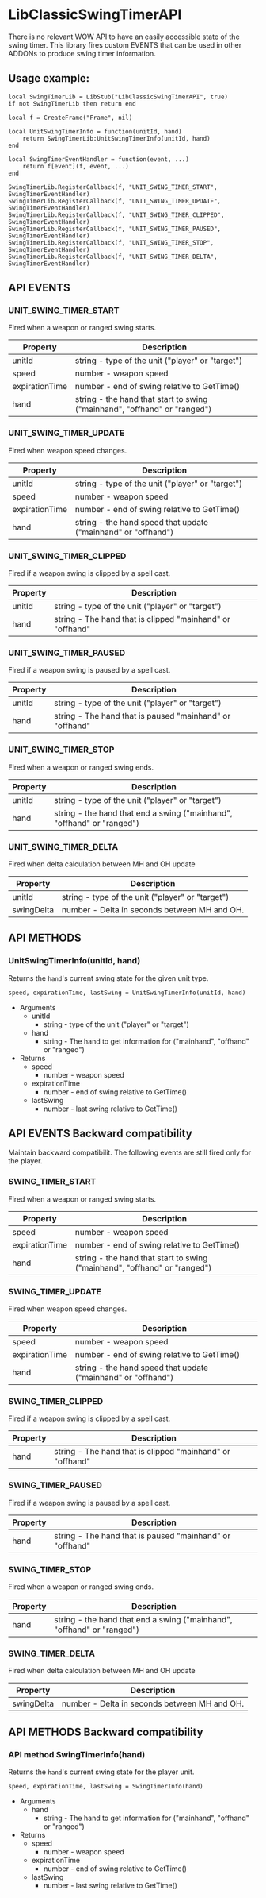 # LibClassicSwingTimerAPI

There is no relevant WOW API to have an easily accessible state of the swing timer. This library fires custom EVENTS that can be used in other ADDONs to produce swing timer information.

## Usage example:

```
local SwingTimerLib = LibStub("LibClassicSwingTimerAPI", true)
if not SwingTimerLib then return end

local f = CreateFrame("Frame", nil)

local UnitSwingTimerInfo = function(unitId, hand)
    return SwingTimerLib:UnitSwingTimerInfo(unitId, hand)
end

local SwingTimerEventHandler = function(event, ...)
    return f[event](f, event, ...)
end

SwingTimerLib.RegisterCallback(f, "UNIT_SWING_TIMER_START", SwingTimerEventHandler)
SwingTimerLib.RegisterCallback(f, "UNIT_SWING_TIMER_UPDATE", SwingTimerEventHandler)
SwingTimerLib.RegisterCallback(f, "UNIT_SWING_TIMER_CLIPPED", SwingTimerEventHandler)
SwingTimerLib.RegisterCallback(f, "UNIT_SWING_TIMER_PAUSED", SwingTimerEventHandler)
SwingTimerLib.RegisterCallback(f, "UNIT_SWING_TIMER_STOP", SwingTimerEventHandler)
SwingTimerLib.RegisterCallback(f, "UNIT_SWING_TIMER_DELTA", SwingTimerEventHandler)

```
## API EVENTS

### UNIT_SWING_TIMER_START

Fired when a weapon or ranged swing starts.

| Property | Description |  
| ----------- | ----------- |
| unitId | string - type of the unit ("player" or "target") |
| speed | number - weapon speed |
| expirationTime | number - end of swing relative to GetTime() |
| hand | string - the hand that start to swing ("mainhand", "offhand" or "ranged") |

### UNIT_SWING_TIMER_UPDATE

Fired when weapon speed changes.

| Property | Description |  
| ----------- | ----------- |
| unitId | string - type of the unit ("player" or "target") |
| speed | number - weapon speed |
| expirationTime | number - end of swing relative to GetTime() |
| hand | string - the hand speed that update ("mainhand" or "offhand") |

### UNIT_SWING_TIMER_CLIPPED

Fired if a weapon swing is clipped by a spell cast.

| Property | Description |  
| ----------- | ----------- |
| unitId | string - type of the unit ("player" or "target") |
| hand | string - The hand that is clipped "mainhand" or "offhand" |

### UNIT_SWING_TIMER_PAUSED

Fired if a weapon swing is paused by a spell cast.

| Property | Description |  
| ----------- | ----------- |
| unitId | string - type of the unit ("player" or "target") |
| hand | string - The hand that is paused "mainhand" or "offhand" |

### UNIT_SWING_TIMER_STOP

Fired when a weapon or ranged swing ends.

| Property | Description |  
| ----------- | ----------- |
| unitId | string - type of the unit ("player" or "target") |
| hand | string - the hand that end a swing ("mainhand", "offhand" or "ranged") |

### UNIT_SWING_TIMER_DELTA

Fired when delta calculation between MH and OH update

| Property | Description |  
| ----------- | ----------- |
| unitId | string - type of the unit ("player" or "target") |
| swingDelta | number - Delta in seconds between MH and OH. |


## API METHODS

### UnitSwingTimerInfo(unitId, hand)

Returns the `hand`'s current swing state for the given unit type.

```
speed, expirationTime, lastSwing = UnitSwingTimerInfo(unitId, hand)
```

- Arguments
    - unitId
        - string - type of the unit ("player" or "target")
    - hand
        - string - The hand to get information for ("mainhand", "offhand" or "ranged")
- Returns
    - speed
        - number - weapon speed
    - expirationTime
        - number - end of swing relative to GetTime()
    - lastSwing
        - number - last swing relative to GetTime()

## API EVENTS Backward compatibility

Maintain backward compatibilit. The following events are still fired only for the player.

### SWING_TIMER_START

Fired when a weapon or ranged swing starts.

| Property | Description |  
| ----------- | ----------- |
| speed | number - weapon speed |
| expirationTime | number - end of swing relative to GetTime() |
| hand | string - the hand that start to swing ("mainhand", "offhand" or "ranged") |

### SWING_TIMER_UPDATE

Fired when weapon speed changes.

| Property | Description |  
| ----------- | ----------- |
| speed | number - weapon speed |
| expirationTime | number - end of swing relative to GetTime() |
| hand | string - the hand speed that update ("mainhand" or "offhand") |

### SWING_TIMER_CLIPPED

Fired if a weapon swing is clipped by a spell cast.

| Property | Description |  
| ----------- | ----------- |
| hand | string - The hand that is clipped "mainhand" or "offhand" |

### SWING_TIMER_PAUSED

Fired if a weapon swing is paused by a spell cast.

| Property | Description |  
| ----------- | ----------- |
| hand | string - The hand that is paused "mainhand" or "offhand" |

### SWING_TIMER_STOP

Fired when a weapon or ranged swing ends.

| Property | Description |  
| ----------- | ----------- |
| hand | string - the hand that end a swing ("mainhand", "offhand" or "ranged") |

### SWING_TIMER_DELTA

Fired when delta calculation between MH and OH update

| Property | Description |  
| ----------- | ----------- |
| swingDelta | number - Delta in seconds between MH and OH. |

## API METHODS Backward compatibility

### API method SwingTimerInfo(hand)

Returns the `hand`'s current swing state for the player unit.

```
speed, expirationTime, lastSwing = SwingTimerInfo(hand)
```

- Arguments
    - hand
        - string - The hand to get information for ("mainhand", "offhand" or "ranged")
- Returns
    - speed
        - number - weapon speed
    - expirationTime
        - number - end of swing relative to GetTime()
    - lastSwing
        - number - last swing relative to GetTime()
